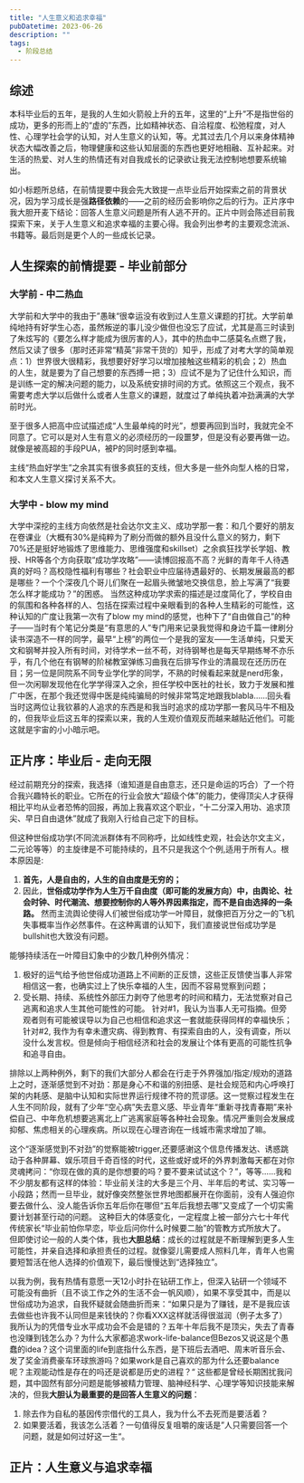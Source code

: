 ```yaml
---
title: "人生意义和追求幸福"
pubDatetime: 2023-06-26
description: ""
tags:
  - 阶段总结
---
```


## 综述
本科毕业后的五年，是我的人生如火箭般上升的五年，这里的“上升”不是指世俗的成功，更多的形而上的“虚的”东西，比如精神状态、自洽程度、松弛程度，对人性、心理学社会学的认知，对人生意义的认知，等。尤其过去几个月以来身体精神状态大幅改善之后，物理健康和这些认知层面的东西也更好地相融、互补起来。对生活的热爱、对人生的热情还有对自我成长的记录欲让我无法控制地想要系统输出。

如小标题所总结，在前情提要中我会先大致提一点毕业后开始探索之前的背景状况，因为学习成长是强**路径依赖**的——之前的经历会影响你之后的行为。正片序中我大胆开麦下结论：回答人生意义问题是所有人逃不开的。正片中则会陈述目前我探索下来，关于人生意义和追求幸福的主要心得。我会列出参考的主要观念流派、书籍等。最后则是更个人的一些成长记录。

## 人生探索的前情提要 - 毕业前部分

### 大学前 - 中二热血
大学前和大学中的我由于”愚昧“很幸运没有收到过人生意义课题的打扰。大学前单纯地持有好学生心态，虽然叛逆的事儿没少做但也没忘了应试，尤其是高三时读到了朱炫写的《要怎么样才能成为很厉害的人》，其中的热血中二感莫名点燃了我，然后又读了很多（那时还非常“精英”非常干货的）知乎，形成了对考大学的简单观点：1）世界很大很精彩，我想要好好学习以增加接触这些精彩的机会；2）热血的人生，就是要为了自己想要的东西搏一把；3）应试不是为了记住什么知识，而是训练一定的解决问题的能力，以及系统安排时间的方式。依照这三个观点，我不需要考虑大学以后做什么或者人生意义的课题，就度过了单纯执着冲劲满满的大学前时光。

至于很多人把高中应试描述成“人生最单纯的时光”，想要再回到当时，我就完全不同意了。它可以是对人生有意义的必须经历的一段噩梦，但是没有必要再做一边。就像是被高超的手段PUA，被P的同时感到幸福。

主线“热血好学生”之余其实有很多疯狂的支线，但大多是一些外向型人格的日常，和本文人生意义探讨关系不大。


### 大学中 - blow my mind

大学中深挖的主线方向依然是社会达尔文主义、成功学那一套：和几个要好的朋友在卷课业（大概有30%是纯粹为了刷分而做的额外且没什么意义的努力，剩下70%还是挺好地锻炼了思维能力、思维强度和skillset）之余疯狂找学长学姐、教授、HR等各个方向获取“成功学攻略”——读博回报高不高？光鲜的青年千人待遇真的好吗？高校隐性福利有哪些？社会职业中应届待遇最好的、长期发展最高的都是哪些？一个个深夜几个哥儿们聚在一起眉头微皱地交换信息，脸上写满了“我要怎么样才能成功？”的困惑。
当然这种成功学求索的描述是过度简化了，学校自由的氛围和各种各样的人、包括在探索过程中亲眼看到的各种人生精彩的可能性，这种认知的广度让我第一次有了blow my mind的感觉，也种下了“自由做自己”的种子——当时有个笔记分类是“有意思的人”专门用来记录我觉得和身边千篇一律刷分读书深造不一样的同学，最早“上榜”的两位一个是我的室友——生活单纯，只爱天文和钢琴并投入所有时间，对待学术一丝不苟，对待钢琴也是每天早期练琴不亦乐乎，有几个他在有钢琴的阶梯教室弹练习曲我在后排写作业的清晨现在还历历在目；另一位是同院系不同专业学化学的同学，不熟的时候看起来就是nerd形象，但一次闲聊发现他在化学学得深入之余，担任学校中医社的社长，致力于发展和推广中医，在那个我还觉得中医是纯纯骗局的时候非常笃定地跟我blabla……回头看当时这两位让我钦慕的人追求的东西是和我当时追求的成功学那一套风马牛不相及的，但我毕业后这五年的探索以来，我的人生观价值观反而越来越贴近他们。可能这就是宇宙的小小暗示吧。

## 正片序：毕业后 - 走向无限

经过前期充分的探索，我选择（谁知道是自由意志，还只是命运的巧合）了一个符合我兴趣特长的职业。它所在的行业会放大“超级个体”的能力，使得顶尖人才获得相比平均从业者恐怖的回报，再加上我喜欢这个职业，“十二分深入用功、追求顶尖、早日自由退休”就成了我刚入行给自己定下的目标。

但这种世俗成功学(不同流派群体有不同称呼，比如线性史观，社会达尔文主义，二元论等等）的主旋律是不可能持续的，且不只是我这个个例,适用于所有人。根本原因是:
1. **首先，人是自由的，人生的自由度是无穷的；**
2. 因此，**世俗成功学作为人生万千自由度（即可能的发展方向）中，由舆论、社会时钟、时代潮流、想要控制你的人等外界因素指定，而不是自由选择的一条路。**
然而主流舆论使得人们被世俗成功学一叶障目，就像把百万分之一的飞机失事概率当作必然事件。在这种离谱的认知下，我们直接说世俗成功学是bullshit也大致没有问题。

能够持续活在一叶障目幻象中的少数几种例外情况：
1. 极好的运气给予他世俗成功道路上不间断的正反馈，这些正反馈使当事人非常相信这一套，也确实过上了快乐幸福的人生，因而不容易觉察到问题；
2. 受长期、持续、系统性外部压力剥夺了他思考的时间和精力，无法觉察对自己逃离和追求人生其他可能性的可能。
针对#1，我认为当事人无可指摘。但旁观者则有可能被误导以为自己也相信和追求这一套就能获得同样的幸福快乐；针对#2, 我作为有幸未遭灾病、得到教育、有探索自由的人，没有调查，所以没什么发言权。但是倾向于相信经济和社会的发展让个体有更高的可能性抗争和追寻自由。

排除以上两种例外，剩下的我们大部分人都会在行走于外界强加/指定/规劝的道路上之时，逐渐感觉到不对劲：那是身心不和谐的别扭感、是社会规范和内心呼唤打架的内耗感、是脑中认知和实际世界运行规律不符的荒谬感。这一觉察过程发生在人生不同阶段，就有了少年“空心病”失去意义感、毕业青年“重新寻找青春期”来补偿自己、中年危机想要逃离北上广逃离家庭等各种社会现象。情况严重则会发展成抑郁、焦虑相关的心理疾病。所以现在心理咨询在一线城市需求增加了嘛。

这个“逐渐感觉到不对劲”的觉察能被trigger,还要感谢这个信息传播发达、诱惑跳动于各种屏幕、娱乐项目千奇百怪的时代，这些或好或坏的外界刺激每天都在对你灵魂拷问：“你现在做的真的是你想要的吗？要不要来试试这个？”，等等……我和不少朋友都有这样的体验：毕业前关注的大多是三个月、半年后的考试、实习等一小段路；然而一旦毕业，就好像突然整张世界地图都展开在你面前，没有人强迫你要去做什么、没人能告诉你五年后你在哪但“五年后我想去哪”又变成了一个切实需要计划甚至行动的问题。
这种巨大的体感变化，一定程度上被一部分六七十年代传统家长“毕业前怕你早恋，毕业后问你什么时候要二胎”的管教方式所放大了。
但即使讨论一般的人类个体，我也**大胆总结**：成长的过程就是不断理解到更多人生可能性，并亲自选择和承担责任的过程。就像婴儿需要成人照料几年，青年人也需要短暂活在他人选择的价值观下，最后慢慢达到“选择独立”。

以我为例，我有热情有意愿一天12小时扑在钻研工作上，但深入钻研一个领域不可能没有曲折（且不谈工作之外的生活不会一帆风顺），如果不享受其中，而是以世俗成功为追求，自我怀疑就会随曲折而来：“如果只是为了赚钱，是不是我应该去做些也许我不认同但是来钱快的？你看XXX这样就活得很滋润（例子太多了）我所认为的凭借专业水平成功会不会是错的？五年十年后我不是顶尖，失去了青春也没赚到钱怎么办？为什么大家都追求work-life-balance但Bezos又说这是个愚蠢的idea？这个词里面的life到底指什么东西，是下班后去酒吧、周末听音乐会、发了奖金消费豪车环球旅游吗？如果work是自己喜欢的那为什么还要balance呢？主观能动性是存在的吗还是说都是历史的进程？“ 这些都是曾经长期困扰我问题，其中固然有部分问题是能够被精力管理、脑神经科学、心理学等知识技能来解决的，但我**大胆认为最重要的是回答人生意义的问题**：

1. 除去作为自私的基因传宗借代的工具人，我为什么不去死而是要活着？
2. 如果要活着，我该怎么活着？一句值得反复咀嚼的废话是”人只需要回答一个问题，就是如何过好这一生“。

## 正片：人生意义与追求幸福


